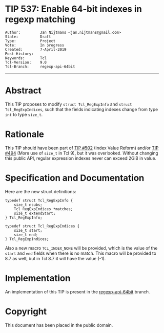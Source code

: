 # TIP 537: Enable 64-bit indexes in regexp matching
	Author:         Jan Nijtmans <jan.nijtmans@gmail.com>
	State:          Draft
	Type:           Project
	Vote:           In progress
	Created:        7-April-2019
	Post-History:   
	Keywords:       Tcl
	Tcl-Version:    9.0
	Tcl-Branch:     regexp-api-64bit
-----

# Abstract
 
This TIP proposes to modify `struct Tcl_RegExpInfo` and `struct
Tcl_RegExpIndices`, such that the fields indicating indexes change from type
`int` to type `size_t`.

# Rationale

This TIP should have been part of [TIP #502](502.md) (Index Value Reform) and/or [TIP #494](494.md) (More use of `size_t` in Tcl 9), but it was overlooked. Without changing this public API, regular expression
indexes never can exceed 2GiB in value.

# Specification and Documentation

Here are the new struct definitions:

    typedef struct Tcl_RegExpInfo {
        size_t nsubs;
        Tcl_RegExpIndices *matches;
        size_t extendStart;
    } Tcl_RegExpInfo;
    
    typedef struct Tcl_RegExpIndices {
        size_t start;
        size_t end;
    } Tcl_RegExpIndices;

Also a new macro `TCL_INDEX_NONE` will be provided, which is the value of the
`start` and `end` fields when there is no match.
This macro will be provided to 8.7 as well, but in Tcl 8.7 it will have the value (-1).

# Implementation

An implementation of this TIP is present in the [regexp-api-64bit](/tcl/timeline?r=regexp-api-64bit) branch. 

# Copyright

This document has been placed in the public domain.

